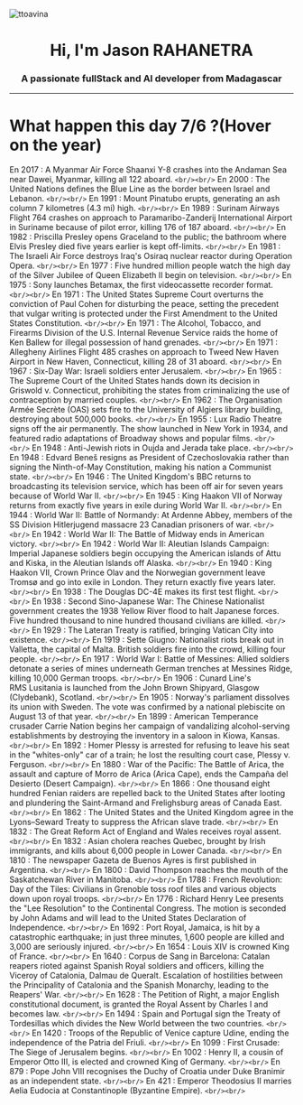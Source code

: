 <p align="left"> <img src="https://komarev.com/ghpvc/?username=ttoavina&label=Profile%20views&color=0e75b6&style=flat" alt="ttoavina" /> </p>
<h1 align="center">Hi, I'm Jason RAHANETRA</h1>
<h3 align="center">A passionate fullStack and AI developer from Madagascar</h3>

<hr/>
<h1> What happen this day 7/6 ?(Hover on the year)</h1>

En 2017 : A Myanmar Air Force Shaanxi Y-8 crashes into the Andaman Sea near Dawei, Myanmar, killing all 122 aboard.
`<br/><br/>`
En 2000 : The United Nations defines the Blue Line as the border between Israel and Lebanon.
`<br/><br/>`
En 1991 : Mount Pinatubo erupts, generating an ash column 7 kilometres (4.3 mi) high.
`<br/><br/>`
En 1989 : Surinam Airways Flight 764 crashes on approach to Paramaribo-Zanderij International Airport in Suriname because of pilot error, killing 176 of 187 aboard.
`<br/><br/>`
En 1982 : Priscilla Presley opens Graceland to the public; the bathroom where Elvis Presley died five years earlier is kept off-limits.
`<br/><br/>`
En 1981 : The Israeli Air Force destroys Iraq's Osiraq nuclear reactor during Operation Opera.
`<br/><br/>`
En 1977 : Five hundred million people watch the high day of the Silver Jubilee of Queen Elizabeth II begin on television.
`<br/><br/>`
En 1975 : Sony launches Betamax, the first videocassette recorder format.
`<br/><br/>`
En 1971 : The United States Supreme Court overturns the conviction of Paul Cohen for disturbing the peace, setting the precedent that vulgar writing is protected under the First Amendment to the United States Constitution.
`<br/><br/>`
En 1971 : The Alcohol, Tobacco, and Firearms Division of the U.S. Internal Revenue Service raids the home of Ken Ballew for illegal possession of hand grenades.
`<br/><br/>`
En 1971 : Allegheny Airlines Flight 485 crashes on approach to Tweed New Haven Airport in New Haven, Connecticut, killing 28 of 31 aboard.
`<br/><br/>`
En 1967 : Six-Day War: Israeli soldiers enter Jerusalem.
`<br/><br/>`
En 1965 : The Supreme Court of the United States hands down its decision in Griswold v. Connecticut, prohibiting the states from criminalizing the use of contraception by married couples.
`<br/><br/>`
En 1962 : The Organisation Armée Secrète (OAS) sets fire to the University of Algiers library building, destroying about 500,000 books.
`<br/><br/>`
En 1955 : Lux Radio Theatre signs off the air permanently. The show launched in New York in 1934, and featured radio adaptations of Broadway shows and popular films.
`<br/><br/>`
En 1948 : Anti-Jewish riots in Oujda and Jerada take place.
`<br/><br/>`
En 1948 : Edvard Beneš resigns as President of Czechoslovakia rather than signing the Ninth-of-May Constitution, making his nation a Communist state.
`<br/><br/>`
En 1946 : The United Kingdom's BBC returns to broadcasting its television service, which has been off air for seven years because of World War II.
`<br/><br/>`
En 1945 : King Haakon VII of Norway returns from exactly five years in exile during World War II.
`<br/><br/>`
En 1944 : World War II: Battle of Normandy: At Ardenne Abbey, members of the SS Division Hitlerjugend massacre 23 Canadian prisoners of war.
`<br/><br/>`
En 1942 : World War II: The Battle of Midway ends in American victory.
`<br/><br/>`
En 1942 : World War II: Aleutian Islands Campaign: Imperial Japanese soldiers begin occupying the American islands of Attu and Kiska, in the Aleutian Islands off Alaska.
`<br/><br/>`
En 1940 : King Haakon VII, Crown Prince Olav and the Norwegian government leave Tromsø and go into exile in London. They return exactly five years later.
`<br/><br/>`
En 1938 : The Douglas DC-4E makes its first test flight.
`<br/><br/>`
En 1938 : Second Sino-Japanese War: The Chinese Nationalist government creates the 1938 Yellow River flood to halt Japanese forces. Five hundred thousand to nine hundred thousand civilians are killed.
`<br/><br/>`
En 1929 : The Lateran Treaty is ratified, bringing Vatican City into existence.
`<br/><br/>`
En 1919 : Sette Giugno: Nationalist riots break out in Valletta, the capital of Malta. British soldiers fire into the crowd, killing four people.
`<br/><br/>`
En 1917 : World War I: Battle of Messines: Allied soldiers detonate a series of mines underneath German trenches at Messines Ridge, killing 10,000 German troops.
`<br/><br/>`
En 1906 : Cunard Line's RMS Lusitania is launched from the John Brown Shipyard, Glasgow (Clydebank), Scotland.
`<br/><br/>`
En 1905 : Norway's parliament dissolves its union with Sweden. The vote was confirmed by a national plebiscite on August 13 of that year.
`<br/><br/>`
En 1899 : American Temperance crusader Carrie Nation begins her campaign of vandalizing alcohol-serving establishments by destroying the inventory in a saloon in Kiowa, Kansas.
`<br/><br/>`
En 1892 : Homer Plessy is arrested for refusing to leave his seat in the "whites-only" car of a train; he lost the resulting court case, Plessy v. Ferguson.
`<br/><br/>`
En 1880 : War of the Pacific: The Battle of Arica, the assault and capture of Morro de Arica (Arica Cape), ends the Campaña del Desierto (Desert Campaign).
`<br/><br/>`
En 1866 : One thousand eight hundred Fenian raiders are repelled back to the United States after looting and plundering the Saint-Armand and Frelighsburg areas of Canada East.
`<br/><br/>`
En 1862 : The United States and the United Kingdom agree in the Lyons–Seward Treaty to suppress the African slave trade.
`<br/><br/>`
En 1832 : The Great Reform Act of England and Wales receives royal assent.
`<br/><br/>`
En 1832 : Asian cholera reaches Quebec, brought by Irish immigrants, and kills about 6,000 people in Lower Canada.
`<br/><br/>`
En 1810 : The newspaper Gazeta de Buenos Ayres is first published in Argentina.
`<br/><br/>`
En 1800 : David Thompson reaches the mouth of the Saskatchewan River in Manitoba.
`<br/><br/>`
En 1788 : French Revolution: Day of the Tiles: Civilians in Grenoble toss roof tiles and various objects down upon royal troops.
`<br/><br/>`
En 1776 : Richard Henry Lee presents the "Lee Resolution" to the Continental Congress. The motion is seconded by John Adams and will lead to the United States Declaration of Independence.
`<br/><br/>`
En 1692 : Port Royal, Jamaica, is hit by a catastrophic earthquake; in just three minutes, 1,600 people are killed and 3,000 are seriously injured.
`<br/><br/>`
En 1654 : Louis XIV is crowned King of France.
`<br/><br/>`
En 1640 : Corpus de Sang in Barcelona: Catalan reapers rioted against Spanish Royal soldiers and officers, killing the Viceroy of Catalonia, Dalmau de Queralt. Escalation of hostilities between the Principality of Catalonia and the Spanish Monarchy, leading to the Reapers' War.
`<br/><br/>`
En 1628 : The Petition of Right, a major English constitutional document, is granted the Royal Assent by Charles I and becomes law.
`<br/><br/>`
En 1494 : Spain and Portugal sign the Treaty of Tordesillas which divides the New World between the two countries.
`<br/><br/>`
En 1420 : Troops of the Republic of Venice capture Udine, ending the independence of the Patria del Friuli.
`<br/><br/>`
En 1099 : First Crusade: The Siege of Jerusalem begins.
`<br/><br/>`
En 1002 : Henry II, a cousin of Emperor Otto III, is elected and crowned King of Germany.
`<br/><br/>`
En 879 : Pope John VIII recognises the Duchy of Croatia under Duke Branimir as an independent state.
`<br/><br/>`
En 421 : Emperor Theodosius II marries Aelia Eudocia at Constantinople (Byzantine Empire).
`<br/><br/>`

